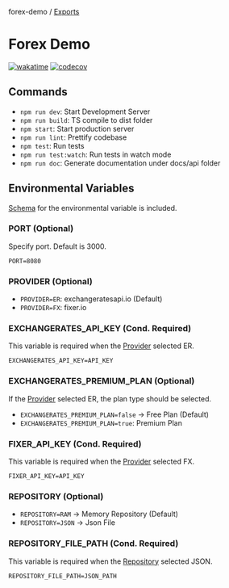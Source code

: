 forex-demo / [Exports](modules.md)

# Forex Demo

[![wakatime](https://wakatime.com/badge/user/6c7eda5f-06cc-438e-b719-cac475d4bed6/project/fee1309b-c701-49fe-912e-151cc03f0161.svg)](https://wakatime.com/badge/user/6c7eda5f-06cc-438e-b719-cac475d4bed6/project/fee1309b-c701-49fe-912e-151cc03f0161) [![codecov](https://codecov.io/gh/suphero/forex-demo/branch/master/graph/badge.svg?token=PBSKF0QdEn)](https://codecov.io/gh/suphero/forex-demo)

## Commands

- `npm run dev`: Start Development Server
- `npm run build`: TS compile to dist folder
- `npm start`: Start production server
- `npm run lint`: Prettify codebase
- `npm test`: Run tests
- `npm run test:watch`: Run tests in watch mode
- `npm run doc`: Generate documentation under docs/api folder

## Environmental Variables

[Schema](./.env.schema) for the environmental variable is included.

### PORT (Optional)

Specify port. Default is 3000.

`PORT=8080`

### PROVIDER (Optional)

- `PROVIDER=ER`: exchangeratesapi.io (Default)
- `PROVIDER=FX`: fixer.io

### EXCHANGERATES_API_KEY (Cond. Required)

This variable is required when the [Provider](#provider-optional) selected ER.

`EXCHANGERATES_API_KEY=API_KEY`

### EXCHANGERATES_PREMIUM_PLAN (Optional)

If the [Provider](#provider-optional) selected ER, the plan type should be selected.

- `EXCHANGERATES_PREMIUM_PLAN=false` -> Free Plan (Default)
- `EXCHANGERATES_PREMIUM_PLAN=true`: Premium Plan

### FIXER_API_KEY (Cond. Required)

This variable is required when the [Provider](#provider-optional) selected FX.

`FIXER_API_KEY=API_KEY`

### REPOSITORY (Optional)

- `REPOSITORY=RAM` -> Memory Repository (Default)
- `REPOSITORY=JSON` -> Json File

### REPOSITORY_FILE_PATH (Cond. Required)

This variable is required when the [Repository](#repository-optional) selected JSON.

`REPOSITORY_FILE_PATH=JSON_PATH`
